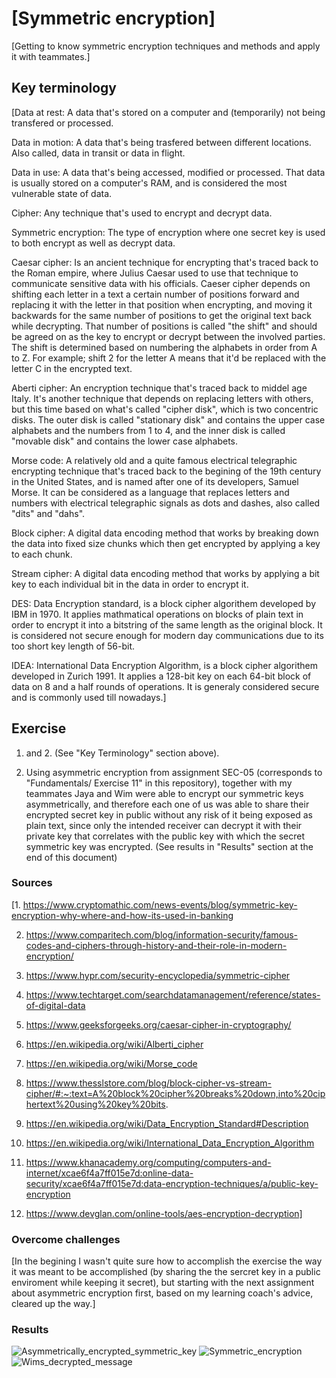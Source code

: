 # [Symmetric encryption]
[Getting to know symmetric encryption techniques and methods and apply it with teammates.]

## Key terminology
[Data at rest: A data that's stored on a computer and (temporarily) not being transfered or processed.

Data in motion: A data that's being trasfered between different locations. Also called, data in transit or data in flight.

Data in use: A data that's being accessed, modified or processed. That data is usually stored on a computer's RAM, and is considered the most vulnerable state of data.

Cipher: Any technique that's used to encrypt and decrypt data. 

Symmetric encryption: The type of encryption where one secret key is used to both encrypt as well as decrypt data.

Caesar cipher: Is an ancient technique for encrypting that's traced back to the Roman empire, where Julius Caesar used to use that technique to communicate sensitive data with his officials. Caeser cipher depends on shifting each letter in a text a certain number of positions forward and replacing it with the letter in that position when encrypting, and moving it backwards for the same number of positions to get the original text back while decrypting. That number of positions is called "the shift" and should be agreed on as the key to encrypt or decrypt between the involved parties. The shift is determined based on numbering the alphabets in order from A to Z. For example; shift 2 for the letter A means that it'd be replaced with the letter C in the encrypted text.

Aberti cipher: An encryption technique that's traced back to middel age Italy. It's another technique that depends on replacing letters with others, but this time based on what's called "cipher disk", which is two concentric disks. The outer disk is called "stationary disk" and contains the upper case alphabets and the numbers from 1 to 4, and the inner disk is called "movable disk" and contains the lower case alphabets.

Morse code: A relatively old and a quite famous electrical telegraphic encrypting technique that's traced back to the begining of the 19th century in the United States, and is named after one of its developers, Samuel Morse. It can be considered as a language that replaces letters and numbers with electrical telegraphic signals as dots and dashes, also called "dits" and "dahs".

Block cipher: A digital data encoding method that works by breaking down the data into fixed size chunks which then get encrypted by applying a key to each chunk.

Stream cipher: A digital data encoding method that works by applying a bit key to each individual bit in the data in order to encrypt it.

DES: Data Encryption standard, is a block cipher algorithem developed by IBM in 1970. It applies mathmatical operations on blocks of plain text in order to encrypt it into a bitstring of the same length as the original block. It is considered not secure enough for modern day communications due to its too short key length of 56-bit.

IDEA: International Data Encryption Algorithm, is a block cipher algorithem developed in Zurich 1991. It applies a 128-bit key on each 64-bit block of data on 8 and a half rounds of operations. It is generaly considered secure and is commonly used till nowadays.]

## Exercise
1. and 2. (See "Key Terminology" section above).

3. Using asymmetric encryption from assignment SEC-05 (corresponds to "Fundamentals/ Exercise 11" in this repository), together with my teammates Jaya and Wim were able to encrypt our symmetric keys asymmetrically, and therefore each one of us was able to share their encrypted secret key in public without any risk of it being exposed as plain text, since only the intended receiver can decrypt it with their private key that correlates with the public key with which the secret symmetric key was encrypted. (See results in "Results" section at the end of this document)

### Sources
[1. https://www.cryptomathic.com/news-events/blog/symmetric-key-encryption-why-where-and-how-its-used-in-banking

2. https://www.comparitech.com/blog/information-security/famous-codes-and-ciphers-through-history-and-their-role-in-modern-encryption/

3. https://www.hypr.com/security-encyclopedia/symmetric-cipher

4. https://www.techtarget.com/searchdatamanagement/reference/states-of-digital-data

5. https://www.geeksforgeeks.org/caesar-cipher-in-cryptography/

6. https://en.wikipedia.org/wiki/Alberti_cipher

7. https://en.wikipedia.org/wiki/Morse_code

8. https://www.thesslstore.com/blog/block-cipher-vs-stream-cipher/#:~:text=A%20block%20cipher%20breaks%20down,into%20ciphertext%20using%20key%20bits.

9. https://en.wikipedia.org/wiki/Data_Encryption_Standard#Description

10. https://en.wikipedia.org/wiki/International_Data_Encryption_Algorithm

11. https://www.khanacademy.org/computing/computers-and-internet/xcae6f4a7ff015e7d:online-data-security/xcae6f4a7ff015e7d:data-encryption-techniques/a/public-key-encryption

12. https://www.devglan.com/online-tools/aes-encryption-decryption]

### Overcome challenges
[In the begining I wasn't quite sure how to accomplish the exercise the way it was meant to be accomplished (by sharing the the sercret key in a public enviroment while keeping it secret), but starting with the next assignment about asymmetric encryption first, based on my learning coach's advice, cleared up the way.]

### Results
![Asymmetrically_encrypted_symmetric_key](https://github.com/Techgrounds-Cloud-9/cloud-9-Atalla90/blob/2ecd3f57f7900de3a97b67f9534340814333fe58/00_includes/Security/Asymmetrically_encrypted_symmetric_key.png)
![Symmetric_encryption](https://github.com/Techgrounds-Cloud-9/cloud-9-Atalla90/blob/2ecd3f57f7900de3a97b67f9534340814333fe58/00_includes/Security/Symmetric_encryption.png)
![Wims_decrypted_message](https://github.com/Techgrounds-Cloud-9/cloud-9-Atalla90/blob/2ecd3f57f7900de3a97b67f9534340814333fe58/00_includes/Security/Wims_decrypted_message.PNG)